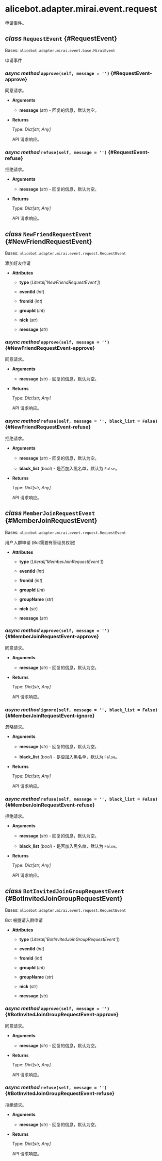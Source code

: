 # alicebot.adapter.mirai.event.request

申请事件。

## _class_ `RequestEvent` {#RequestEvent}

Bases: `alicebot.adapter.mirai.event.base.MiraiEvent`

申请事件

### _async method_ `approve(self, message = '')` {#RequestEvent-approve}

同意请求。

- **Arguments**

  - **message** (_str_) - 回复的信息，默认为空。

- **Returns**

  Type: _Dict\[str, Any\]_

  API 请求响应。

### _async method_ `refuse(self, message = '')` {#RequestEvent-refuse}

拒绝请求。

- **Arguments**

  - **message** (_str_) - 回复的信息，默认为空。

- **Returns**

  Type: _Dict\[str, Any\]_

  API 请求响应。

## _class_ `NewFriendRequestEvent` {#NewFriendRequestEvent}

Bases: `alicebot.adapter.mirai.event.request.RequestEvent`

添加好友申请

- **Attributes**

  - **type** (_Literal\['NewFriendRequestEvent'\]_)

  - **eventId** (_int_)

  - **fromId** (_int_)

  - **groupId** (_int_)

  - **nick** (_str_)

  - **message** (_str_)

### _async method_ `approve(self, message = '')` {#NewFriendRequestEvent-approve}

同意请求。

- **Arguments**

  - **message** (_str_) - 回复的信息，默认为空。

- **Returns**

  Type: _Dict\[str, Any\]_

  API 请求响应。

### _async method_ `refuse(self, message = '', black_list = False)` {#NewFriendRequestEvent-refuse}

拒绝请求。

- **Arguments**

  - **message** (_str_) - 回复的信息，默认为空。

  - **black\_list** (_bool_) - 是否加入黑名单，默认为 `False`。

- **Returns**

  Type: _Dict\[str, Any\]_

  API 请求响应。

## _class_ `MemberJoinRequestEvent` {#MemberJoinRequestEvent}

Bases: `alicebot.adapter.mirai.event.request.RequestEvent`

用户入群申请 (Bot需要有管理员权限)

- **Attributes**

  - **type** (_Literal\['MemberJoinRequestEvent'\]_)

  - **eventId** (_int_)

  - **fromId** (_int_)

  - **groupId** (_int_)

  - **groupName** (_str_)

  - **nick** (_str_)

  - **message** (_str_)

### _async method_ `approve(self, message = '')` {#MemberJoinRequestEvent-approve}

同意请求。

- **Arguments**

  - **message** (_str_) - 回复的信息，默认为空。

- **Returns**

  Type: _Dict\[str, Any\]_

  API 请求响应。

### _async method_ `ignore(self, message = '', black_list = False)` {#MemberJoinRequestEvent-ignore}

忽略请求。

- **Arguments**

  - **message** (_str_) - 回复的信息，默认为空。

  - **black\_list** (_bool_) - 是否加入黑名单，默认为 `False`。

- **Returns**

  Type: _Dict\[str, Any\]_

  API 请求响应。

### _async method_ `refuse(self, message = '', black_list = False)` {#MemberJoinRequestEvent-refuse}

拒绝请求。

- **Arguments**

  - **message** (_str_) - 回复的信息，默认为空。

  - **black\_list** (_bool_) - 是否加入黑名单，默认为 `False`。

- **Returns**

  Type: _Dict\[str, Any\]_

  API 请求响应。

## _class_ `BotInvitedJoinGroupRequestEvent` {#BotInvitedJoinGroupRequestEvent}

Bases: `alicebot.adapter.mirai.event.request.RequestEvent`

Bot 被邀请入群申请

- **Attributes**

  - **type** (_Literal\['BotInvitedJoinGroupRequestEvent'\]_)

  - **eventId** (_int_)

  - **fromId** (_int_)

  - **groupId** (_int_)

  - **groupName** (_str_)

  - **nick** (_str_)

  - **message** (_str_)

### _async method_ `approve(self, message = '')` {#BotInvitedJoinGroupRequestEvent-approve}

同意请求。

- **Arguments**

  - **message** (_str_) - 回复的信息，默认为空。

- **Returns**

  Type: _Dict\[str, Any\]_

  API 请求响应。

### _async method_ `refuse(self, message = '')` {#BotInvitedJoinGroupRequestEvent-refuse}

拒绝请求。

- **Arguments**

  - **message** (_str_) - 回复的信息，默认为空。

- **Returns**

  Type: _Dict\[str, Any\]_

  API 请求响应。

